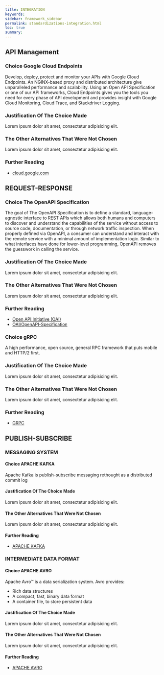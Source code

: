 ```yaml
---
title: INTEGRATION
keywords:
sidebar: framework_sidebar
permalink: standardizations-integration.html
toc: true
summary:
---
```


## API Management

### Choice Google Cloud Endpoints
Develop, deploy, protect and monitor your APIs with Google Cloud Endpoints. An NGINX-based proxy and distributed architecture give unparalleled performance and scalability. Using an Open API Specification or one of our API frameworks, Cloud Endpoints gives you the tools you need for every phase of API development and provides insight with Google Cloud Monitoring, Cloud Trace, and Stackdriver Logging.

### Justification Of The Choice Made
Lorem ipsum dolor sit amet, consectetur adipisicing elit.

### The Other Alternatives That Were Not Chosen
Lorem ipsum dolor sit amet, consectetur adipisicing elit.

### Further Reading
* [cloud.google.com](https://cloud.google.com/endpoints/docs/about-cloud-endpoints)


## REQUEST-RESPONSE

### Choice The OpenAPI Specification
The goal of The OpenAPI Specification is to define a standard, language-agnostic interface to REST APIs which allows both humans and computers to discover and understand the capabilities of the service without access to source code, documentation, or through network traffic inspection. When properly defined via OpenAPI, a consumer can understand and interact with the remote service with a minimal amount of implementation logic. Similar to what interfaces have done for lower-level programming, OpenAPI removes the guesswork in calling the service.

### Justification Of The Choice Made
Lorem ipsum dolor sit amet, consectetur adipisicing elit.

### The Other Alternatives That Were Not Chosen
Lorem ipsum dolor sit amet, consectetur adipisicing elit.

### Further Reading
* [Open API Initiative (OAI)](https://openapis.org/)
* [OAI/OpenAPI-Specification](https://github.com/OAI/OpenAPI-Specification)


### Choice gRPC
A high performance, open source, general RPC framework that puts mobile and HTTP/2 first.

### Justification Of The Choice Made
Lorem ipsum dolor sit amet, consectetur adipisicing elit.

### The Other Alternatives That Were Not Chosen
Lorem ipsum dolor sit amet, consectetur adipisicing elit.

### Further Reading
* [GRPC](http://www.grpc.io/)


## PUBLISH-SUBSCRIBE

### MESSAGING SYSTEM

#### Choice APACHE KAFKA
Apache Kafka is publish-subscribe messaging rethought as a distributed commit log

#### Justification Of The Choice Made
Lorem ipsum dolor sit amet, consectetur adipisicing elit.

#### The Other Alternatives That Were Not Chosen
Lorem ipsum dolor sit amet, consectetur adipisicing elit.

#### Further Reading
* [APACHE KAFKA](http://kafka.apache.org/)

### INTERMEDIATE DATA FORMAT

#### Choice APACHE AVRO
Apache Avro™ is a data serialization system.
Avro provides:
* Rich data structures
* A compact, fast, binary data format
* A container file, to store persistent data

#### Justification Of The Choice Made
Lorem ipsum dolor sit amet, consectetur adipisicing elit.

#### The Other Alternatives That Were Not Chosen
Lorem ipsum dolor sit amet, consectetur adipisicing elit.

#### Further Reading
* [APACHE AVRO](https://avro.apache.org/docs/current/)
